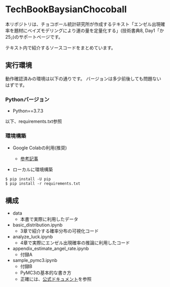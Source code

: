 # TechBookBaysianChocoball

本リポジトリは、チョコボール統計研究所が作成するテキスト「エンゼル出現確率を題材にベイズモデリングにより運の量を定量化する」(技術書典8, Day1「か25」)のサポートページです。

テキスト内で紹介するソースコードをまとめています。

## 実行環境
動作確認済みの環境は以下の通りです。
バージョンは多少前後しても問題ないはずです。

### Pythonバージョン
- Python==3.7.3

以下、requirements.txt参照

### 環境構築
- Google Colabの利用(推奨)
  - [参考記事](https://learning-with-machine.hatenablog.com/entry/2019/05/31/010459)

- ローカルに環境構築
```
$ pip install -U pip
$ pip install -r requirements.txt
```

## 構成
- data
  - 本書で実際に利用したデータ
- basic_distribution.ipynb
  - 3章で紹介する確率分布の可視化コード
- analyze_luck.ipynb
  - 4章で実際にエンゼル出現確率の推論に利用したコード
- appendix_estimate_angel_rate.ipynb
  - 付録A
- sample_pymc3.ipynb
  - 付録B
  - PyMC3の基本的な書き方
  - 正確には、[公式ドキュメント](https://docs.pymc.io/)を参照



